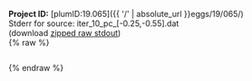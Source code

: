 **Project ID:** [plumID:19.065]({{ '/' | absolute_url }}eggs/19/065/)  
Stderr for source:  iter_10_pc_[-0.25,-0.55].dat   
(download [zipped raw stdout](iter_10_pc_[-0.25,-0.55].dat.plumed.stdout.txt.zip))  
{% raw %}
<pre>
</pre>
{% endraw %}
